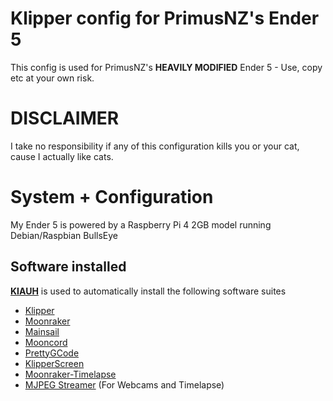 # Klipper config for PrimusNZ's Ender 5
This config is used for PrimusNZ's **HEAVILY MODIFIED** Ender 5 - Use, copy etc at your own risk.

# DISCLAIMER
I take no responsibility if any of this configuration kills you or your cat, cause I actually like cats.

# System + Configuration
My Ender 5 is powered by a Raspberry Pi 4 2GB model running Debian/Raspbian BullsEye

## Software installed
**[KIAUH](https://github.com/th33xitus/kiauh)** is used to automatically install the following software suites
- [Klipper](https://github.com/Klipper3d/klipper)
- [Moonraker](https://github.com/Arksine/moonraker)
- [Mainsail](https://docs.mainsail.xyz)
- [Mooncord](https://github.com/eliteschwein/mooncord.git)
- [PrettyGCode](https://github.com/Kragrathea/pgcode.git)
- [KlipperScreen](https://github.com/jordanruthe/KlipperScreen)
- [Moonraker-Timelapse](https://github.com/mainsail-crew/moonraker-timelapse.git)
- [MJPEG Streamer](https://github.com/jacksonliam/mjpg-streamer.git) (For Webcams and Timelapse)